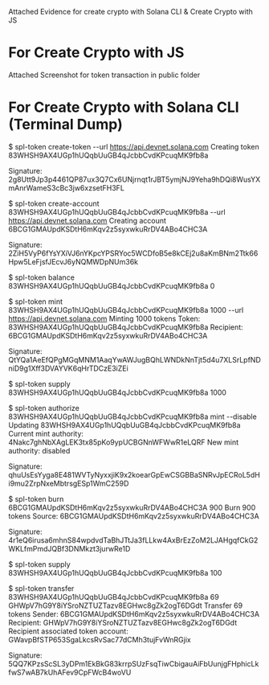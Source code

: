 Attached Evidence for create crypto with Solana CLI & Create Crypto with JS

# For Create Crypto with JS
Attached Screenshot for token transaction in public folder

# For Create Crypto with Solana CLI (Terminal Dump)

$ spl-token create-token --url https://api.devnet.solana.com
Creating token 83WHSH9AX4UGp1hUQqbUuGB4qJcbbCvdKPcuqMK9fb8a

Signature: 2g8Utt9Jp3p4461QP87ux3Q7Cx6UNjrnqt1rJBT5ymjNJ9Yeha9hDQi8WusYXmAnrWameS3cBc3jw6xzsetFH3FL

$ spl-token create-account 83WHSH9AX4UGp1hUQqbUuGB4qJcbbCvdKPcuqMK9fb8a --url https://api.devnet.solana.com
Creating account 6BCG1GMAUpdKSDtH6mKqv2z5syxwkuRrDV4ABo4CHC3A

Signature: 2ZiH5VyP6fYsYXiVJ6nYKpcYPSRYoc5WCDfoB5e8kCEj2u8aKmBNm2Ttk66Hpw5LeFjsfJEcvJ6yNQMWDpNUm36k

$ spl-token balance 83WHSH9AX4UGp1hUQqbUuGB4qJcbbCvdKPcuqMK9fb8a
0

$ spl-token mint 83WHSH9AX4UGp1hUQqbUuGB4qJcbbCvdKPcuqMK9fb8a 1000 --url https://api.devnet.solana.com
Minting 1000 tokens
  Token: 83WHSH9AX4UGp1hUQqbUuGB4qJcbbCvdKPcuqMK9fb8a
  Recipient: 6BCG1GMAUpdKSDtH6mKqv2z5syxwkuRrDV4ABo4CHC3A

Signature: QtYQa1AeEfQPgMGqMNM1AaqYwAWJugBQhLWNDkNnTjt5d4u7XLSrLpfNDniD9g1Xff3DVAYVK6qHrTDCzE3iZEi

$ spl-token supply 83WHSH9AX4UGp1hUQqbUuGB4qJcbbCvdKPcuqMK9fb8a
1000

$ spl-token authorize 83WHSH9AX4UGp1hUQqbUuGB4qJcbbCvdKPcuqMK9fb8a mint --disable
Updating 83WHSH9AX4UGp1hUQqbUuGB4qJcbbCvdKPcuqMK9fb8a
  Current mint authority: 4Nakc7ghNbXAgLEK3tx85pKo9ypUCBGNnWFWwR1eLQRF
  New mint authority: disabled

Signature: qhuUsEsYyga8E481WVTyNyxxjiK9x2koearGpEwCSGBBaSNRvJpECRoL5dHi9mu2ZrpNxeMbtrsgESp1WmC259D

$ spl-token burn 6BCG1GMAUpdKSDtH6mKqv2z5syxwkuRrDV4ABo4CHC3A 900
Burn 900 tokens
  Source: 6BCG1GMAUpdKSDtH6mKqv2z5syxwkuRrDV4ABo4CHC3A

Signature: 4r1eQ6irusa6mhnS84wpdvdTaBhJTtJa3fLLkw4AxBrEzZoM2LJAHgqfCkG2WKLfmPmdJQBf3DNMkzt3jurwRe1D

$ spl-token supply 83WHSH9AX4UGp1hUQqbUuGB4qJcbbCvdKPcuqMK9fb8a
100

$ spl-token transfer 83WHSH9AX4UGp1hUQqbUuGB4qJcbbCvdKPcuqMK9fb8a 69 GHWpV7hG9Y8iYSroNZTUZTazv8EGHwc8gZk2ogT6DGdt
Transfer 69 tokens
  Sender: 6BCG1GMAUpdKSDtH6mKqv2z5syxwkuRrDV4ABo4CHC3A
  Recipient: GHWpV7hG9Y8iYSroNZTUZTazv8EGHwc8gZk2ogT6DGdt
  Recipient associated token account: GWavpBfSTP653SgaLkcsRvSac77dCMh3tujFvWnRGjix

Signature: 5QQ7KPzsScSL3yDPm1EkBkG83krrpSUzFsqTiwCbigauAiFbUunjgFHphicLkfwS7wAB7kUhAFev9CpFWcB4woVU
